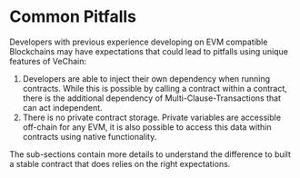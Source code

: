 # Common Pitfalls

Developers with previous experience developing on EVM compatible Blockchains may have expectations that could lead to pitfalls using unique features of VeChain:

1. Developers are able to inject their own dependency when running contracts. While this is possible by calling a contract within a contract, there is the additional dependency of Multi-Clause-Transactions that can act independent.
2. There is no private contract storage. Private variables are accessible off-chain for any EVM, it is also possible to access this data within contracts using native functionality.

The sub-sections contain more details to understand the difference to built a stable contract that does relies on the right expectations.
